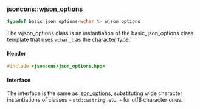 ### jsoncons::wjson_options

```c++
typedef basic_json_options<wchar_t> wjson_options
```
The wjson_options class is an instantiation of the basic_json_options class template that uses `wchar_t` as the character type.

#### Header

```c++
#include <jsoncons/json_options.hpp>
```

#### Interface

The interface is the same as [json_options](json_options.md), substituting wide character instantiations of classes - `std::wstring`, etc. - for utf8 character ones.
